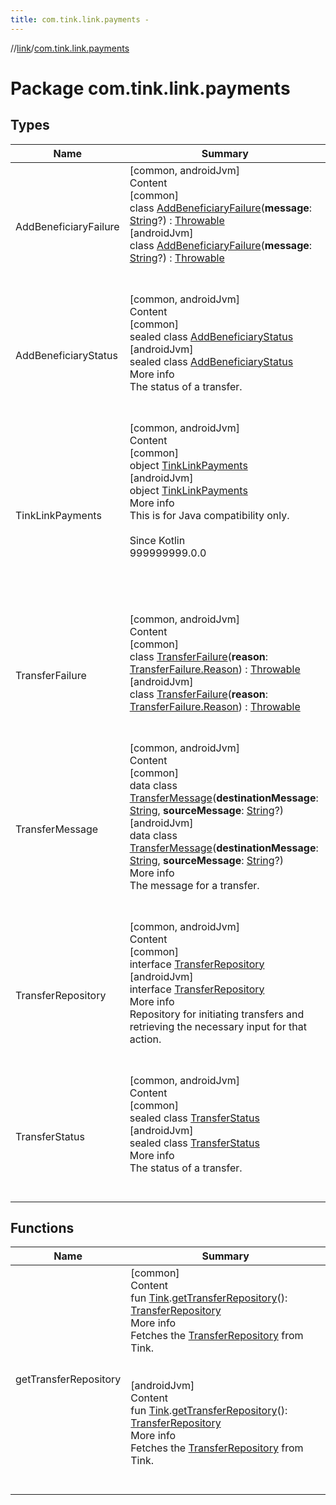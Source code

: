 ```yaml
---
title: com.tink.link.payments -
---
```

//[link](../index.md)/[com.tink.link.payments](index.md)



# Package com.tink.link.payments  


## Types  
  
|  Name|  Summary| 
|---|---|
| <a name="com.tink.link.payments/AddBeneficiaryFailure///PointingToDeclaration/"></a>AddBeneficiaryFailure| <a name="com.tink.link.payments/AddBeneficiaryFailure///PointingToDeclaration/"></a>[common, androidJvm]  <br>Content  <br>[common]  <br>class [AddBeneficiaryFailure]([common]-add-beneficiary-failure/index.md)(**message**: [String](https://kotlinlang.org/api/latest/jvm/stdlib/kotlin/-string/index.html)?) : [Throwable](https://kotlinlang.org/api/latest/jvm/stdlib/kotlin/-throwable/index.html)  <br>[androidJvm]  <br>class [AddBeneficiaryFailure]([android-jvm]-add-beneficiary-failure/index.md)(**message**: [String](https://kotlinlang.org/api/latest/jvm/stdlib/kotlin/-string/index.html)?) : [Throwable](https://kotlinlang.org/api/latest/jvm/stdlib/kotlin/-throwable/index.html)  <br><br><br>
| <a name="com.tink.link.payments/AddBeneficiaryStatus///PointingToDeclaration/"></a>AddBeneficiaryStatus| <a name="com.tink.link.payments/AddBeneficiaryStatus///PointingToDeclaration/"></a>[common, androidJvm]  <br>Content  <br>[common]  <br>sealed class [AddBeneficiaryStatus]([common]-add-beneficiary-status/index.md)  <br>[androidJvm]  <br>sealed class [AddBeneficiaryStatus]([android-jvm]-add-beneficiary-status/index.md)  <br>More info  <br>The status of a transfer.  <br><br><br>
| <a name="com.tink.link.payments/TinkLinkPayments///PointingToDeclaration/"></a>TinkLinkPayments| <a name="com.tink.link.payments/TinkLinkPayments///PointingToDeclaration/"></a>[common, androidJvm]  <br>Content  <br>[common]  <br>object [TinkLinkPayments]([common]-tink-link-payments/index.md)  <br>[androidJvm]  <br>object [TinkLinkPayments]([android-jvm]-tink-link-payments/index.md)  <br>More info  <br>This is for Java compatibility only.<br><br>Since Kotlin  <br>999999999.0.0  <br>  <br>  <br><br><br>
| <a name="com.tink.link.payments/TransferFailure///PointingToDeclaration/"></a>TransferFailure| <a name="com.tink.link.payments/TransferFailure///PointingToDeclaration/"></a>[common, androidJvm]  <br>Content  <br>[common]  <br>class [TransferFailure]([common]-transfer-failure/index.md)(**reason**: [TransferFailure.Reason]([common]-transfer-failure/-reason/index.md)) : [Throwable](https://kotlinlang.org/api/latest/jvm/stdlib/kotlin/-throwable/index.html)  <br>[androidJvm]  <br>class [TransferFailure]([android-jvm]-transfer-failure/index.md)(**reason**: [TransferFailure.Reason]([android-jvm]-transfer-failure/-reason/index.md)) : [Throwable](https://kotlinlang.org/api/latest/jvm/stdlib/kotlin/-throwable/index.html)  <br><br><br>
| <a name="com.tink.link.payments/TransferMessage///PointingToDeclaration/"></a>TransferMessage| <a name="com.tink.link.payments/TransferMessage///PointingToDeclaration/"></a>[common, androidJvm]  <br>Content  <br>[common]  <br>data class [TransferMessage]([common]-transfer-message/index.md)(**destinationMessage**: [String](https://kotlinlang.org/api/latest/jvm/stdlib/kotlin/-string/index.html), **sourceMessage**: [String](https://kotlinlang.org/api/latest/jvm/stdlib/kotlin/-string/index.html)?)  <br>[androidJvm]  <br>data class [TransferMessage]([android-jvm]-transfer-message/index.md)(**destinationMessage**: [String](https://kotlinlang.org/api/latest/jvm/stdlib/kotlin/-string/index.html), **sourceMessage**: [String](https://kotlinlang.org/api/latest/jvm/stdlib/kotlin/-string/index.html)?)  <br>More info  <br>The message for a transfer.  <br><br><br>
| <a name="com.tink.link.payments/TransferRepository///PointingToDeclaration/"></a>TransferRepository| <a name="com.tink.link.payments/TransferRepository///PointingToDeclaration/"></a>[common, androidJvm]  <br>Content  <br>[common]  <br>interface [TransferRepository]([common]-transfer-repository/index.md)  <br>[androidJvm]  <br>interface [TransferRepository]([android-jvm]-transfer-repository/index.md)  <br>More info  <br>Repository for initiating transfers and retrieving the necessary input for that action.  <br><br><br>
| <a name="com.tink.link.payments/TransferStatus///PointingToDeclaration/"></a>TransferStatus| <a name="com.tink.link.payments/TransferStatus///PointingToDeclaration/"></a>[common, androidJvm]  <br>Content  <br>[common]  <br>sealed class [TransferStatus]([common]-transfer-status/index.md)  <br>[androidJvm]  <br>sealed class [TransferStatus]([android-jvm]-transfer-status/index.md)  <br>More info  <br>The status of a transfer.  <br><br><br>


## Functions  
  
|  Name|  Summary| 
|---|---|
| <a name="com.tink.link.payments//getTransferRepository/com.tink.core.Tink#/PointingToDeclaration/"></a>getTransferRepository| <a name="com.tink.link.payments//getTransferRepository/com.tink.core.Tink#/PointingToDeclaration/"></a>[common]  <br>Content  <br>fun [Tink](../com.tink.core/[common]-tink/index.md).[getTransferRepository]([common]get-transfer-repository.md)(): [TransferRepository]([common]-transfer-repository/index.md)  <br>More info  <br>Fetches the [TransferRepository]([common]-transfer-repository/index.md) from Tink.  <br><br><br>[androidJvm]  <br>Content  <br>fun [Tink](../com.tink.core/[android-jvm]-tink/index.md).[getTransferRepository]([android-jvm]get-transfer-repository.md)(): [TransferRepository]([android-jvm]-transfer-repository/index.md)  <br>More info  <br>Fetches the [TransferRepository]([android-jvm]-transfer-repository/index.md) from Tink.  <br><br><br>

